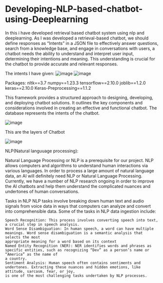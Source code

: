 # Developing-NLP-based-chatbot-using-Deeplearning
In this i have developed retrieval based chatbot system using nlp and deeplearning.
As I was developed a retrieval-based chatbot, we should define responses as “Intents” in a JSON file to effectively answer questions, search from a knowledge base, and engage in conversations with users, a chatbot needs the ability to understand and interpret user input, determining their intentions and meaning. This understanding is crucial for the chatbot to provide accurate and relevant responses.


The intents I have given:
![image](https://github.com/rak-shi/Developing-NLP-based-chatbot-using-Deeplearning/assets/122455761/7dbb04c4-52eb-43f0-bea7-210d8b0c6443)
![image](https://github.com/rak-shi/Developing-NLP-based-chatbot-using-Deeplearning/assets/122455761/cf32178b-3573-47d8-8807-3a8416a1436e)

Packages:
nltk==3.7
numpy==1.23.3
tensorflow==2.10.0
joblib==1.2.0
keras==2.10.0
Keras-Preprocessing==1.1.2

This framework provides a structured approach to designing, developing, and deploying chatbot solutions. It outlines the key components and considerations involved in creating an effective and functional chatbot. The database represents the intents of the chatbot.

![image](https://github.com/rak-shi/Developing-NLP-based-chatbot-using-Deeplearning/assets/122455761/fdb64a44-d5a4-42ba-bb0c-2aad1d67ba8d)

This are the layers of Chatbot

![image](https://github.com/rak-shi/Developing-NLP-based-chatbot-using-Deeplearning/assets/122455761/1fcf03fc-5342-499a-bea4-9532566ec103)

NLP(Natural languuage processing):

Natural Language Processing or NLP is a prerequisite for our project. NLP allows computers and algorithms to understand human interactions via various languages. In order to process a large amount of natural language data, an AI will definitely need NLP or Natural Language Processing. Currently, we have a number of NLP research ongoing in order to improve the AI chatbots and help them understand the complicated nuances and undertones of human conversations.


Tasks in NLP
NLP tasks involve breaking down human text and audio signals from voice data in ways that computers can analyze and convert into comprehensible data. Some of the tasks in NLP data ingestion include:

    Speech Recognition: This process involves converting speech into text, a crucial step in speech analysis. 
    Word Sense Disambiguation: In human speech, a word can have multiple meanings. Word sense disambiguation is a semantic analysis that selects the most 
    appropriate meaning for a word based on its context
    Named Entity Recognition (NER): NER identifies words and phrases as specific entities, such as recognizing “Dev” as a person’s name or “America” as the name of 
    a country.
    Sentiment Analysis: Human speech often contains sentiments and undertones. Extracting these nuances and hidden emotions, like attitude, sarcasm, fear, or joy, 
    is one of the most challenging tasks undertaken by NLP processes.
